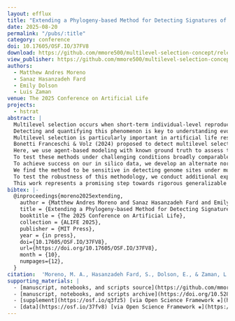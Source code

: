 ```yaml
---
layout: efflux
title: "Extending a Phylogeny-based Method for Detecting Signatures of Multi-level Selection for Applications in Artificial Life"
date: 2025-08-20
permalink: "/pubs/:title"
category: conference
doi: 10.17605/OSF.IO/37FV8
download: https://github.com/mmore500/multilevel-selection-concept/releases/download/v1.1.2/multilevel-selection-concept.pdf
view_publisher: https://github.com/mmore500/multilevel-selection-concept/releases/tag/v1.1.2
authors:
  - Matthew Andres Moreno
  - Sanaz Hasanzadeh Fard
  - Emily Dolson
  - Luis Zaman
venue: The 2025 Conference on Artificial Life
projects:
  - hstrat
abstract: |
  Multilevel selection occurs when short-term individual-level reproductive interests conflict with longer-term group-level fitness effects.
  Detecting and quantifying this phenomenon is key to understanding evolution of traits ranging from multicellularity to pathogen virulence.
  Multilevel selection is particularly important in artificial life research due to its connection to major evolutionary transitions, a hallmark of open-ended evolution.
  Bonetti Franceschi & Volz (2024) proposed to detect multilevel selection dynamics by screening for mutations that appear more often in a population than expected by chance (due to individual-level fitness benefits) but are ultimately associated with negative longer-term fitness outcomes (i.e., smaller, shorter-lived descendant clades).
  Here, we use agent-based modeling with known ground truth to assess the efficacy of this approach.
  To test these methods under challenging conditions broadly comparable to the original dataset explored by Bonetti Franceschi & Volz (2024), we use an epidemiological framework to model multilevel selection in trade-offs between within-host growth rate and between-host transmissibility.
  To achieve success on our in silico data, we develop an alternate normalization procedure for identifying clade-level fitness effects.
  We find the method to be sensitive in detecting genome sites under multilevel selection with 30% effect sizes on fitness, but do not see sensitivity to smaller 10% mutation effect sizes.
  To test the robustness of this methodology, we conduct additional experiments incorporating extrinsic, time-varying environmental changes and adaptive turnover in population compositions, and find that screen performance remains generally consistent with baseline conditions.
  This work represents a promising step towards rigorous generalizable quantification of multilevel selection effects.
bibtex: |-
  @inproceedings{moreno2025extending,
    author = {Matthew Andres Moreno and Sanaz Hasanzadeh Fard and Emily Dolson and Luis Zaman},
    title = {Extending a Phylogeny-based Method for Detecting Signatures of Multi-level Selection for Applications in Artificial Life},
    booktitle = {The 2025 Conference on Artificial Life},
    collection = {ALIFE 2025},
    publisher = {MIT Press},
    year = {in press},
    doi={10.17605/OSF.IO/37FV8},
    url={https://doi.org/10.17605/OSF.IO/37FV8},
    month = {10},
    numpages={12},
  }
citation:  'Moreno, M. A., Hasanzadeh Fard, S., Dolson, E., & Zaman, L. (in press). Extending a Phylogeny-based Method for Detecting Signatures of Multi-level Selection for Applications in Artificial Life. In The 2024 Conference on Artificial Life. MIT Press. https://doi.org/10.17605/OSF.IO/37FV8'
supporting_materials: |
  - [manuscript, notebooks, and scripts source](https://github.com/mmore500/multilevel-selection-concept/tree/v1.1.1) [via GitHub <i class="icon-github-1"></i>](https://github.com/)
  - [manuscript, notebooks, and scripts archive](https://doi.org/10.5281/zenodo.15549529) [via Zenodo *z*](https://zenodo.org)
  - [supplement](https://osf.io/q3fz5) [via Open Science Framework ❋](https://osf.io)
  - [data](https://osf.io/37fv8) [via Open Science Framework ❋](https://osf.io)
---
```

